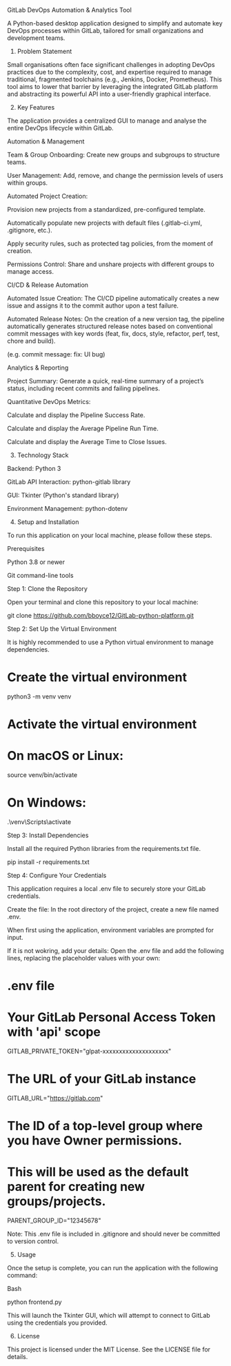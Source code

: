 GitLab DevOps Automation & Analytics Tool

A Python-based desktop application designed to simplify and automate key DevOps processes within GitLab, tailored for small organizations and development teams.



1. Problem Statement

Small organisations often face significant challenges in adopting DevOps practices due to the complexity, cost, and expertise required to manage traditional, fragmented toolchains (e.g., Jenkins, Docker, Prometheus). This tool aims to lower that barrier by leveraging the integrated GitLab platform and abstracting its powerful API into a user-friendly graphical interface.



2. Key Features

The application provides a centralized GUI to manage and analyse the entire DevOps lifecycle within GitLab.



Automation & Management

Team & Group Onboarding: Create new groups and subgroups to structure teams.



User Management: Add, remove, and change the permission levels of users within groups.



Automated Project Creation:



Provision new projects from a standardized, pre-configured template.



Automatically populate new projects with default files (.gitlab-ci.yml, .gitignore, etc.).



Apply security rules, such as protected tag policies, from the moment of creation.



Permissions Control: Share and unshare projects with different groups to manage access.



CI/CD & Release Automation

Automated Issue Creation: The CI/CD pipeline automatically creates a new issue and assigns it to the commit author upon a test failure.



Automated Release Notes: On the creation of a new version tag, the pipeline automatically generates structured release notes based on conventional commit messages with key words (feat, fix, docs, style, refactor, perf, test, chore and build).

(e.g. commit message: fix: UI bug)



Analytics & Reporting

Project Summary: Generate a quick, real-time summary of a project’s status, including recent commits and failing pipelines.



Quantitative DevOps Metrics:



Calculate and display the Pipeline Success Rate.



Calculate and display the Average Pipeline Run Time.



Calculate and display the Average Time to Close Issues.



3. Technology Stack

Backend: Python 3



GitLab API Interaction: python-gitlab library



GUI: Tkinter (Python's standard library)



Environment Management: python-dotenv



4. Setup and Installation

To run this application on your local machine, please follow these steps.



Prerequisites

Python 3.8 or newer



Git command-line tools



Step 1: Clone the Repository

Open your terminal and clone this repository to your local machine:



git clone https://github.com/bboyce12/GitLab-python-platform.git

Step 2: Set Up the Virtual Environment

It is highly recommended to use a Python virtual environment to manage dependencies.



# Create the virtual environment

python3 -m venv venv



# Activate the virtual environment

# On macOS or Linux:

source venv/bin/activate

# On Windows:

.\venv\Scripts\activate

Step 3: Install Dependencies

Install all the required Python libraries from the requirements.txt file.



pip install -r requirements.txt

Step 4: Configure Your Credentials

This application requires a local .env file to securely store your GitLab credentials.



Create the file: In the root directory of the project, create a new file named .env.



When first using the application, environment variables are prompted for input.

If it is not wokring, add your details: Open the .env file and add the following lines, replacing the placeholder values with your own:



# .env file



# Your GitLab Personal Access Token with 'api' scope

GITLAB_PRIVATE_TOKEN="glpat-xxxxxxxxxxxxxxxxxxxx"



# The URL of your GitLab instance

GITLAB_URL="https://gitlab.com"



# The ID of a top-level group where you have Owner permissions.

# This will be used as the default parent for creating new groups/projects.

PARENT_GROUP_ID="12345678"

Note: This .env file is included in .gitignore and should never be committed to version control.



5. Usage

Once the setup is complete, you can run the application with the following command:



Bash



python frontend.py

This will launch the Tkinter GUI, which will attempt to connect to GitLab using the credentials you provided.



6. License

This project is licensed under the MIT License. See the LICENSE file for details.

